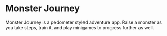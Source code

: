 # Monster Journey

Monster Journey is a pedometer styled adventure app. Raise a monster as you take steps, train it, and play minigames to progress further as well.

